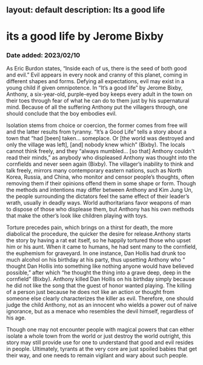 layout: default
description: Its a good life
---
# its a good life by Jerome Bixby
### Date added: 2023/02/10
As Eric Burdon states, “Inside each of us, there is the seed of both good and evil.” Evil appears in every nook and cranny of this planet, coming in different shapes and forms. Defying all expectations, evil may exist in a young child if given omnipotence. In “It’s a good life” by Jerome Bixby, Anthony, a six-year-old, purple-eyed boy keeps every adult in the town on their toes through fear of what he can do to them just by his supernatural mind. Because of all the suffering Anthony put the villagers through, one should conclude that the boy embodies evil.

Isolation stems from choice or coercion, the former comes from free will and the latter results from tyranny. “It’s a Good Life” tells a story about a town that “had [been] taken… someplace. Or [the world was destroyed and only the village was left], [and] nobody knew which” (Bixby). The locals cannot think freely, and they “always mumbled… [so that] Anthony couldn't read their minds,” as anybody who displeased Anthony was thought into the cornfields and never seen again (Bixby). The villager’s inability to think and talk freely, mirrors many contemporary eastern nations, such as North Korea, Russia, and China, who monitor and censor people’s thoughts, often removing them if their opinions offend them in some shape or form. Though the methods and intentions may differ between Anthony and Kim Jung Un, the people surrounding the dictators feel the same effect of their leader’s wrath, usually in deadly ways. World authoritarians favor weapons of man to dispose of those who displease them, but Anthony has his own methods that make the other’s look like children playing with toys.  

Torture precedes pain, which brings on a thirst for death, the more diabolical the procedure, the quicker the desire for release.Anthony starts the story by having a rat eat itself, so he happily tortured those who upset him or his aunt. When it came to humans, he had sent many to the cornfield, the euphemism for graveyard. In one instance, Dan Hollis had drunk too much alcohol on his birthday at his party, thus upsetting Anthony who “ thought Dan Hollis into something like nothing anyone would have believed possible,” after which “he thought the thing into a grave deep, deep in the cornfield” (Bixby).  Anthony killed Dan Hollis on his birthday simply because he did not like the song that the guest of honor wanted playing. The killing of a person just because he does not like an action or thought from someone else clearly characterizes the killer as evil. Therefore, one should judge the child Anthony, not as an innocent who wields a power out of naive ignorance, but as a menace who resembles the devil himself, regardless of his age.

Though one may not encounter people with magical powers that can either isolate a whole town from the world or just destroy the world outright, this story may still provide use for one to understand that good and evil resides in people. Ultimately, tyrants at the very core are just spoiled babies that get their way, and one needs to remain vigilant and wary about such people. 
